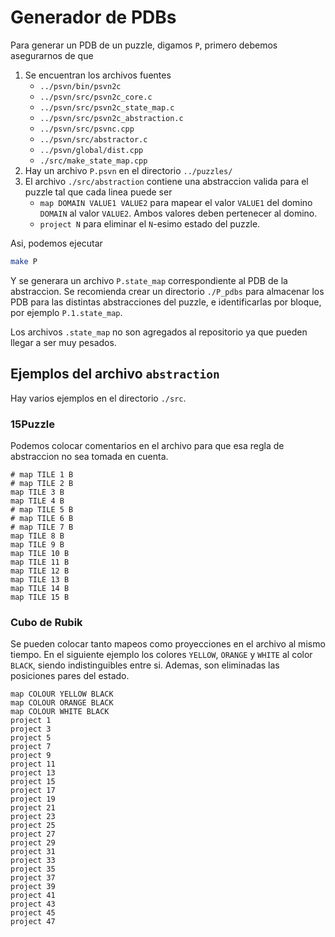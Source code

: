 # **Generador de PDBs**

Para generar un PDB de un puzzle, digamos `P`, primero debemos asegurarnos de que

1. Se encuentran los archivos fuentes
    *   `../psvn/bin/psvn2c`
    *   `../psvn/src/psvn2c_core.c` 
    *   `../psvn/src/psvn2c_state_map.c` 
    *   `../psvn/src/psvn2c_abstraction.c`
    *   `../psvn/src/psvnc.cpp`
    *   `../psvn/src/abstractor.c`
    *   `../psvn/global/dist.cpp`
    *   `./src/make_state_map.cpp`
2. Hay un archivo `P.psvn` en el directorio `../puzzles/`
3. El archivo `./src/abstraction` contiene una abstraccion valida para el puzzle
tal que cada linea puede ser
    *   `map DOMAIN VALUE1 VALUE2` para mapear el valor `VALUE1` del domino `DOMAIN`
    al valor `VALUE2`. Ambos valores deben pertenecer al domino.
    *   `project N` para eliminar el `N`-esimo estado del puzzle.

Asi, podemos ejecutar

```bash
make P
```

Y se generara un archivo `P.state_map` correspondiente al PDB de la abstraccion.
Se recomienda crear un directorio `./P_pdbs` para almacenar los PDB para las 
distintas abstracciones del puzzle, e identificarlas por bloque, por ejemplo
`P.1.state_map`.

Los archivos `.state_map` no son agregados al repositorio ya que pueden llegar a ser
muy pesados.

## **Ejemplos del archivo `abstraction`**

Hay varios ejemplos en el directorio `./src`.

### **15Puzzle**

Podemos colocar comentarios en el archivo para que esa regla de abstraccion 
no sea tomada en cuenta.

```
# map TILE 1 B
# map TILE 2 B
map TILE 3 B
map TILE 4 B
# map TILE 5 B
# map TILE 6 B
# map TILE 7 B
map TILE 8 B
map TILE 9 B
map TILE 10 B
map TILE 11 B
map TILE 12 B
map TILE 13 B
map TILE 14 B
map TILE 15 B
```

### **Cubo de Rubik**

Se pueden colocar tanto mapeos como proyecciones en el archivo al mismo tiempo.
En el siguiente ejemplo los colores `YELLOW`, `ORANGE` y `WHITE` al color `BLACK`, 
siendo indistinguibles entre si. Ademas, son eliminadas las posiciones pares del estado.

```
map COLOUR YELLOW BLACK
map COLOUR ORANGE BLACK
map COLOUR WHITE BLACK
project 1
project 3
project 5
project 7
project 9
project 11
project 13
project 15
project 17
project 19
project 21
project 23
project 25
project 27
project 29
project 31
project 33
project 35
project 37
project 39
project 41
project 43
project 45
project 47
```